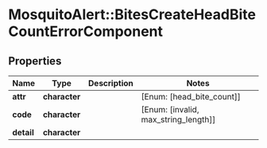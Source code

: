 # MosquitoAlert::BitesCreateHeadBiteCountErrorComponent


## Properties
Name | Type | Description | Notes
------------ | ------------- | ------------- | -------------
**attr** | **character** |  | [Enum: [head_bite_count]] 
**code** | **character** |  | [Enum: [invalid, max_string_length]] 
**detail** | **character** |  | 


